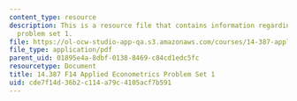 ```yaml
---
content_type: resource
description: This is a resource file that contains information regarding applied econometrics
  problem set 1.
file: https://ol-ocw-studio-app-qa.s3.amazonaws.com/courses/14-387-applied-econometrics-mostly-harmless-big-data-fall-2014/cde7f14d36b2c114a79c4105acf7b591_MIT14_387F14_Problemset1.pdf
file_type: application/pdf
parent_uid: 01895e4a-8dbf-0138-8469-c84cd1edc5fc
resourcetype: Document
title: 14.387 F14 Applied Econometrics Problem Set 1
uid: cde7f14d-36b2-c114-a79c-4105acf7b591
---
```

